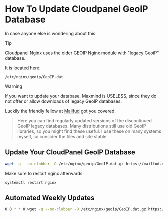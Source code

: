 # How To Update Cloudpanel GeoIP Database

In case anyone else is wondering about this:

> [!TIP]
>  Cloudpanel Nginx uses the older GEOIP Nginx module with "legacy GeoiP" database.
>
It is located here:

```
/etc/nginx/geoip/GeoIP.dat
```

> [!WARNING]  
> If you want to update your database, Maxmind is USELESS, since they do not offer or allow downloads of legacy GeoIP databases.

Luckily the friendly fellow at [Mailfud](https://mailfud.org/geoip-legacy/) got you covered.

> Here you can find regularly updated versions of the discontinued GeoIP legacy databases. Many distributions still use old GeoIP libraries, so you might find these useful. I use these on many systems myself, so consider the files and site stable.

## Update Your CloudPanel GeoIP Database

```bash
wget -q --no-clobber -O /etc/nginx/geoip/GeoIP.dat.gz https://mailfud.org/geoip-legacy/GeoIP.dat.gz && gunzip -f /etc/nginx/geoip/GeoIP.dat.gz
```

Make sure to restart nginx afterwards:

```
systemctl restart nginx
```
## Automated Weekly Updates
```bash
0 0 * * 0 wget -q --no-clobber -O /etc/nginx/geoip/GeoIP.dat.gz https://mailfud.org/geoip-legacy/GeoIP.dat.gz && gunzip -f /etc/nginx/geoip/GeoIP.dat.gz && systemctl restart nginx
```

